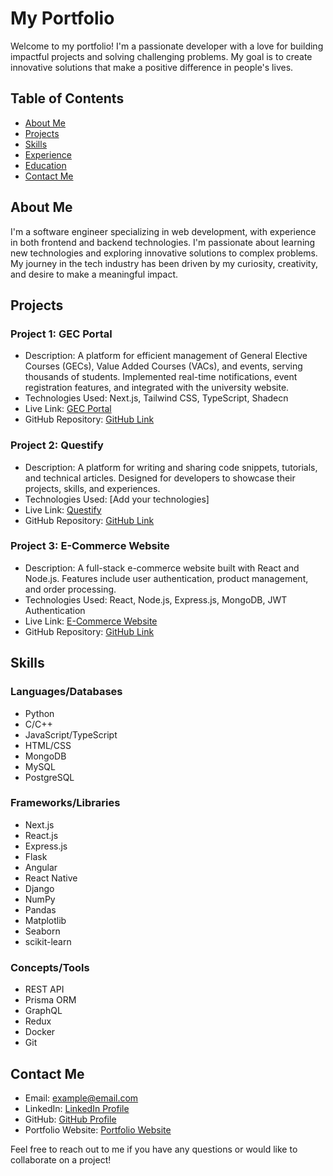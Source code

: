 # My Portfolio

Welcome to my portfolio! I'm a passionate developer with a love for building impactful projects and solving challenging problems. My goal is to create innovative solutions that make a positive difference in people's lives.

## Table of Contents

- [About Me](#about-me)
- [Projects](#projects)
- [Skills](#skills)
- [Experience](#experience)
- [Education](#education)
- [Contact Me](#contact-me)

## About Me

I'm a software engineer specializing in web development, with experience in both frontend and backend technologies. I'm passionate about learning new technologies and exploring innovative solutions to complex problems. My journey in the tech industry has been driven by my curiosity, creativity, and desire to make a meaningful impact.

## Projects

### Project 1: GEC Portal

- Description: A platform for efficient management of General Elective Courses (GECs), Value Added Courses (VACs), and events, serving thousands of students. Implemented real-time notifications, event registration features, and integrated with the university website.
- Technologies Used: Next.js, Tailwind CSS, TypeScript, Shadecn
- Live Link: [GEC Portal](https://gec-portal.vercel.app/)
- GitHub Repository: [GitHub Link](https://github.com/rohit-yadavv/gec-portal)

### Project 2: Questify

- Description: A platform for writing and sharing code snippets, tutorials, and technical articles. Designed for developers to showcase their projects, skills, and experiences.
- Technologies Used: [Add your technologies]
- Live Link: [Questify](https://www.questify.site/)
- GitHub Repository: [GitHub Link](https://github.com/rohit-yadavv/questify)

### Project 3: E-Commerce Website

- Description: A full-stack e-commerce website built with React and Node.js. Features include user authentication, product management, and order processing.
- Technologies Used: React, Node.js, Express.js, MongoDB, JWT Authentication
- Live Link: [E-Commerce Website](https://apnastore.cyclic.app/)
- GitHub Repository: [GitHub Link](https://github.com/rohit-yadavv/Ecommerce-Apna-Store)

## Skills

### Languages/Databases

- Python
- C/C++
- JavaScript/TypeScript
- HTML/CSS
- MongoDB
- MySQL
- PostgreSQL

### Frameworks/Libraries

- Next.js
- React.js
- Express.js
- Flask
- Angular
- React Native
- Django
- NumPy
- Pandas
- Matplotlib
- Seaborn
- scikit-learn

### Concepts/Tools

- REST API
- Prisma ORM
- GraphQL
- Redux
- Docker
- Git

## Contact Me

- Email: example@email.com
- LinkedIn: [LinkedIn Profile](https://www.linkedin.com/in/rohityadavv)
- GitHub: [GitHub Profile](https://github.com/rohit-yadavv)
- Portfolio Website: [Portfolio Website](https://rohityadav.vercel.app)

Feel free to reach out to me if you have any questions or would like to collaborate on a project!
